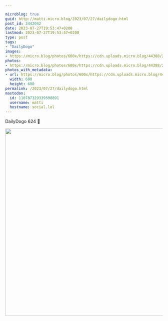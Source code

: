 ```yaml
---

microblog: true
guid: http://matti.micro.blog/2023/07/27/dailydogo.html
post_id: 3442042
date: 2023-07-27T19:53:47+0200
lastmod: 2023-07-27T19:53:47+0200
type: post
tags:
- "DailyDogo"
images:
- https://micro.blog/photos/600x/https://cdn.uploads.micro.blog/44388/2023/b8b84f7220ca49ba94535b2afc6b9b66.jpg
photos:
- https://micro.blog/photos/600x/https://cdn.uploads.micro.blog/44388/2023/b8b84f7220ca49ba94535b2afc6b9b66.jpg
photos_with_metadata:
- url: https://micro.blog/photos/600x/https://cdn.uploads.micro.blog/44388/2023/b8b84f7220ca49ba94535b2afc6b9b66.jpg
  width: 600
  height: 600
permalink: /2023/07/27/dailydogo.html
mastodon:
  id: 110787329339598891
  username: matti
  hostname: social.lol
---
```

DailyDogo 624 🐶

<img src="/media/uploads/2023/b8b84f7220ca49ba94535b2afc6b9b66.jpg" width="600" height="600" alt="" />
